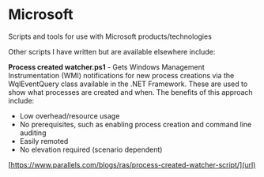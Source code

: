 # Microsoft
Scripts and tools for use with Microsoft products/technologies

Other scripts I have written but are available elsewhere include:

**Process created watcher.ps1** -  Gets Windows Management Instrumentation (WMI) notifications for new process creations via the WqlEventQuery class available in the .NET Framework. These are used to show what processes are created and when. The benefits of this approach include:

  * Low overhead/resource usage
  * No prerequisites, such as enabling process creation and command line auditing
  * Easily remoted
  * No elevation required (scenario dependent)

[https://www.parallels.com/blogs/ras/process-created-watcher-script/](url)
